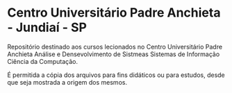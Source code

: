 # Centro Universitário Padre Anchieta - Jundiaí - SP
Repositório destinado aos cursos lecionados no Centro Universitário Padre Anchieta
Análise e Densevolvimento de Sistmeas
Sistemas de Informação
Ciência da Computação.

É permitida a cópia dos arquivos para fins didáticos ou para estudos, desde que seja mostrada a origem dos mesmos.
